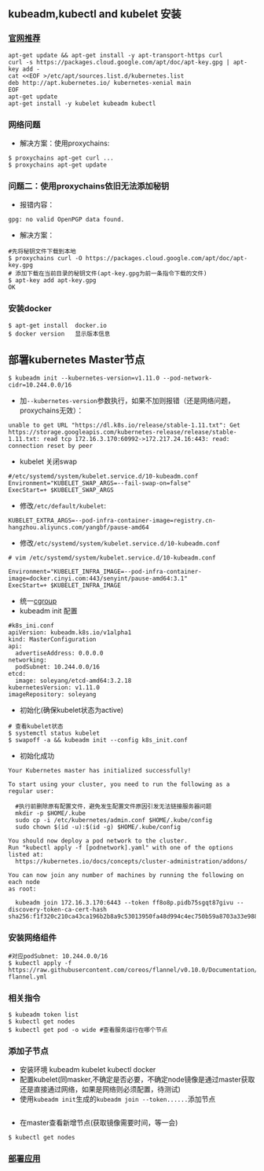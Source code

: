 ## kubeadm,kubectl and kubelet 安装
### [官网推荐](https://kubernetes.io/docs/tasks/tools/install-kubeadm/)
```
apt-get update && apt-get install -y apt-transport-https curl
curl -s https://packages.cloud.google.com/apt/doc/apt-key.gpg | apt-key add -
cat <<EOF >/etc/apt/sources.list.d/kubernetes.list
deb http://apt.kubernetes.io/ kubernetes-xenial main
EOF
apt-get update
apt-get install -y kubelet kubeadm kubectl
```
### 网络问题
* 解决方案：使用proxychains:
```
$ proxychains apt-get curl ...
$ proxychains apt-get update
```
### 问题二：使用proxychains依旧无法添加秘钥
* 报错内容：
```
gpg: no valid OpenPGP data found.
```
* 解决方案：
```
#先将秘钥文件下载到本地
$ proxychains curl -O https://packages.cloud.google.com/apt/doc/apt-key.gpg
# 添加下载在当前目录的秘钥文件(apt-key.gpg为前一条指令下载的文件)
$ apt-key add apt-key.gpg
OK
```
### 安装docker
```
$ apt-get install  docker.io
$ docker version   显示版本信息
```
## 部署kubernetes Master节点
```
$ kubeadm init --kubernetes-version=v1.11.0 --pod-network-cidr=10.244.0.0/16
```
* 加`--kubernetes-version`参数执行，如果不加则报错（还是网络问题，proxychains无效）：
```
unable to get URL "https://dl.k8s.io/release/stable-1.11.txt": Get https://storage.googleapis.com/kubernetes-release/release/stable-1.11.txt: read tcp 172.16.3.170:60992->172.217.24.16:443: read: connection reset by peer
```
* kubelet 关闭swap
```
#/etc/systemd/system/kubelet.service.d/10-kubeadm.conf
Environment="KUBELET_SWAP_ARGS=--fail-swap-on=false"
ExecStart=+ $KUBELET_SWAP_ARGS
```
* 修改`/etc/default/kubelet`:
```
KUBELET_EXTRA_ARGS=--pod-infra-container-image=registry.cn-hangzhou.aliyuncs.com/yangbf/pause-amd64
```
* 修改`/etc/systemd/system/kubelet.service.d/10-kubeadm.conf`
```
# vim /etc/systemd/system/kubelet.service.d/10-kubeadm.conf

Environment="KUBELET_INFRA_IMAGE=--pod-infra-container-image=docker.cinyi.com:443/senyint/pause-amd64:3.1"
ExecStart=+ $KUBELET_INFRA_IMAGE
```
* 统一[cgroup](https://github.com/SoleGH/much_more/issues/10)
* kubeadm init 配置
```
#k8s_ini.conf
apiVersion: kubeadm.k8s.io/v1alpha1
kind: MasterConfiguration
api:
  advertiseAddress: 0.0.0.0
networking:
  podSubnet: 10.244.0.0/16
etcd:
  image: soleyang/etcd-amd64:3.2.18
kubernetesVersion: v1.11.0
imageRepository: soleyang
```
* 初始化(确保kubelet状态为active)
```
# 查看kubelet状态
$ systemctl status kubelet
$ swapoff -a && kubeadm init --config k8s_init.conf 
```
* 初始化成功
```
Your Kubernetes master has initialized successfully!

To start using your cluster, you need to run the following as a regular user:

  #执行前删除原有配置文件，避免发生配置文件原因引发无法链接服务器问题
  mkdir -p $HOME/.kube
  sudo cp -i /etc/kubernetes/admin.conf $HOME/.kube/config
  sudo chown $(id -u):$(id -g) $HOME/.kube/config

You should now deploy a pod network to the cluster.
Run "kubectl apply -f [podnetwork].yaml" with one of the options listed at:
  https://kubernetes.io/docs/concepts/cluster-administration/addons/

You can now join any number of machines by running the following on each node
as root:

  kubeadm join 172.16.3.170:6443 --token ff8o8p.pidb75sgqt87givu --discovery-token-ca-cert-hash sha256:f1f320c210ca43ca196b2b8a9c53013950fa48d994c4ec750b59a8703a33e988
```
### 安装网络组件
```
#对应podSubnet: 10.244.0.0/16
$ kubectl apply -f https://raw.githubusercontent.com/coreos/flannel/v0.10.0/Documentation/kube-flannel.yml
```
### 相关指令
```
$ kubeadm token list
$ kubectl get nodes
$ kubectl get pod -o wide #查看服务运行在哪个节点
```
### 添加子节点
* 安装环境 kubeadm kubelet kubectl docker
* 配置kubelet(同masker,不确定是否必要，不确定node镜像是通过master获取还是直接通过网络，如果是网络则必须配置，待测试)
* 使用`kubeadm init`生成的`kubeadm join --token......`添加节点
```

```
* 在master查看新增节点(获取镜像需要时间，等一会)
```
$ kubectl get nodes
```
### [部署应用](./deploy_app.md)